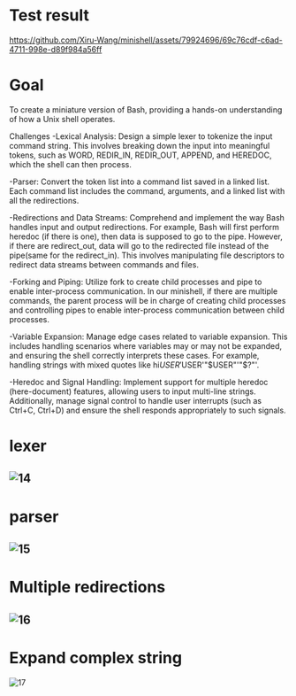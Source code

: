 # Test result

https://github.com/Xiru-Wang/minishell/assets/79924696/69c76cdf-c6ad-4711-998e-d89f984a56ff

# Goal
To create a miniature version of Bash, providing a hands-on understanding of how a Unix shell operates.

Challenges
-Lexical Analysis:
Design a simple lexer to tokenize the input command string. This involves breaking down the input into meaningful tokens, such as WORD, REDIR_IN, REDIR_OUT, APPEND, and HEREDOC, which the shell can then process.

-Parser:
Convert the token list into a command list saved in a linked list. Each command list includes the command, arguments, and a linked list with all the redirections.

-Redirections and Data Streams:
Comprehend and implement the way Bash handles input and output redirections. For example, Bash will first perform heredoc (if there is one), then data is supposed to go to the pipe. However, if there are redirect_out, data will go to the redirected file instead of the pipe(same for the redirect_in). This involves manipulating file descriptors to redirect data streams between commands and files.

-Forking and Piping:
Utilize fork to create child processes and pipe to enable inter-process communication. In our minishell, if there are multiple commands, the parent process will be in charge of creating child processes and controlling pipes to enable inter-process communication between child processes.

-Variable Expansion:
Manage edge cases related to variable expansion. This includes handling scenarios where variables may or may not be expanded, and ensuring the shell correctly interprets these cases. For example, handling strings with mixed quotes like hi$USER'$USER'"$USER"'"$?"'.

-Heredoc and Signal Handling:
Implement support for multiple heredoc (here-document) features, allowing users to input multi-line strings. Additionally, manage signal control to handle user interrupts (such as Ctrl+C, Ctrl+D) and ensure the shell responds appropriately to such signals.

# lexer
![14](https://github.com/Xiru-Wang/minishell/assets/79924696/a09c486f-d702-461a-af10-a3c9bbf9305d)
---
# parser
![15](https://github.com/Xiru-Wang/minishell/assets/79924696/e888b50c-6590-45ee-b395-91ac6c8c2c55)
---
# Multiple redirections
![16](https://github.com/Xiru-Wang/minishell/assets/79924696/3e500577-c034-446e-a019-560a758e459e)
---
# Expand complex string
![17](https://github.com/Xiru-Wang/minishell/assets/79924696/f484e554-50cb-496a-80e7-d8135c4de7eb)
